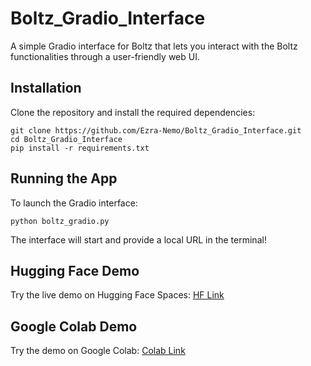 # Boltz_Gradio_Interface
A simple Gradio interface for Boltz that lets you interact with the Boltz functionalities through a user-friendly web UI.

## Installation

Clone the repository and install the required dependencies:

    git clone https://github.com/Ezra-Nemo/Boltz_Gradio_Interface.git
    cd Boltz_Gradio_Interface
    pip install -r requirements.txt

## Running the App

To launch the Gradio interface:

    python boltz_gradio.py

The interface will start and provide a local URL in the terminal!

## Hugging Face Demo

Try the live demo on Hugging Face Spaces:
[HF Link](https://huggingface.co/spaces/Cpt-Nemo/Boltz_Interface)

## Google Colab Demo

Try the demo on Google Colab:
[Colab Link](https://colab.research.google.com/github/Ezra-Nemo/Boltz_Gradio_Interface/blob/main/Boltz_Interface_Colab.ipynb?hl=zh-tw)